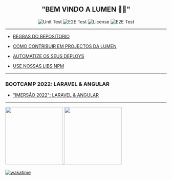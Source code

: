 <h2 align="center">
   "BEM VINDO A LUMEN  👋🎯"
</h2>

<p align="center">
  <img alt="Unit Test" src="https://img.shields.io/static/v1?label=Languages&message=10&color=d92e2e&labelColor=4f4f4f">
  <img alt="E2E Test" src="https://img.shields.io/static/v1?label=LUMEN%20TC&message=V1&color=informational&labelColor=000000">
  <img alt="License" src="https://img.shields.io/badge/license-MIT-brightgreen">
   <img alt="E2E Test" src="https://img.shields.io/static/v1?label=NOVADEV%20GROUP&message=V1&color=8257E5&labelColor=000001">
</p>
 
 ---

- [REGRAS DO REPOSITORIO](https://github.com/Lumen-st/.github/blob/main/profile/D-RULES_REPO.md)

- [COMO CONTRIBUIR EM PROJECTOS DA LUMEN](https://github.com/Lumen-st/.github/blob/main/profile/A-github.md)

- [AUTOMATIZE OS SEUS DEPLOYS ](https://github.com/Lumen-st/.github/blob/main/profile/C-githubactions.md)

- [USE NOSSAS LIBS NPM ](https://github.com/Lumen-st/.github/blob/main/profile/B-library.md)

---
### BOOTCAMP 2022: LARAVEL & ANGULAR

- ["IMERSÃO 2022": LARAVEL & ANGULAR](https://github.com/Lumen-st/.github/blob/main/profile/BootCamp2022.md)

--- 


  <div>
  <a href="https://github.com/Lumen-st">
  <img height="180em" src="https://github-readme-stats.vercel.app/api?username=Lumen-st&show_icons=true&theme=dracula&include_all_commits=true&count_private=true"/>
  <img height="180em" src="https://github-readme-stats.vercel.app/api/top-langs/?username=Lumen-st&layout=compact&langs_count=16&theme=dracula"/>
</div>








  [![wakatime](https://wakatime.com/badge/user/4401a60f-971f-4471-8224-4a7c69a48959/project/d7b236b2-a81c-451e-ac46-59dac6768f9c.svg)](https://wakatime.com/badge/user/4401a60f-971f-4471-8224-4a7c69a48959/project/d7b236b2-a81c-451e-ac46-59dac6768f9c)

